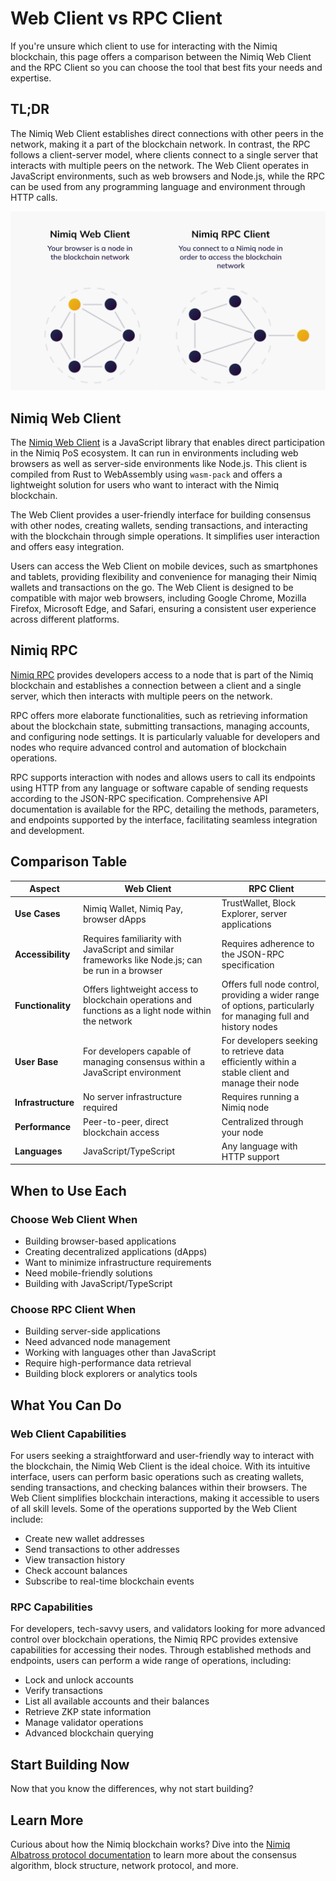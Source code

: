 # Web Client vs RPC Client

If you're unsure which client to use for interacting with the Nimiq blockchain, this page offers a comparison between the Nimiq Web Client and the RPC Client so you can choose the tool that best fits your needs and expertise.

## TL;DR

The Nimiq Web Client establishes direct connections with other peers in the network, making it a part of the blockchain network. In contrast, the RPC follows a client-server model, where clients connect to a single server that interacts with multiple peers on the network. The Web Client operates in JavaScript environments, such as web browsers and Node.js, while the RPC can be used from any programming language and environment through HTTP calls.

<img class="object-contain max-h-[max(60vh,180px)]" src="/assets/images/protocol/network.png" alt="Web Client vs RPC" />

## Nimiq Web Client

The [Nimiq Web Client](/web-client/) is a JavaScript library that enables direct participation in the Nimiq PoS ecosystem. It can run in environments including web browsers as well as server-side environments like Node.js. This client is compiled from Rust to WebAssembly using `wasm-pack` and offers a lightweight solution for users who want to interact with the Nimiq blockchain.

The Web Client provides a user-friendly interface for building consensus with other nodes, creating wallets, sending transactions, and interacting with the blockchain through simple operations. It simplifies user interaction and offers easy integration.

Users can access the Web Client on mobile devices, such as smartphones and tablets, providing flexibility and convenience for managing their Nimiq wallets and transactions on the go. The Web Client is designed to be compatible with major web browsers, including Google Chrome, Mozilla Firefox, Microsoft Edge, and Safari, ensuring a consistent user experience across different platforms.

## Nimiq RPC

[Nimiq RPC](/rpc/) provides developers access to a node that is part of the Nimiq blockchain and establishes a connection between a client and a single server, which then interacts with multiple peers on the network.

RPC offers more elaborate functionalities, such as retrieving information about the blockchain state, submitting transactions, managing accounts, and configuring node settings. It is particularly valuable for developers and nodes who require advanced control and automation of blockchain operations.

RPC supports interaction with nodes and allows users to call its endpoints using HTTP from any language or software capable of sending requests according to the JSON-RPC specification. Comprehensive API documentation is available for the RPC, detailing the methods, parameters, and endpoints supported by the interface, facilitating seamless integration and development.

## Comparison Table

| Aspect | Web Client | RPC Client |
| --- | --- | --- |
| **Use Cases** | Nimiq Wallet, Nimiq Pay, browser dApps | TrustWallet, Block Explorer, server applications |
| **Accessibility** | Requires familiarity with JavaScript and similar frameworks like Node.js; can be run in a browser | Requires adherence to the JSON-RPC specification |
| **Functionality** | Offers lightweight access to blockchain operations and functions as a light node within the network | Offers full node control, providing a wider range of options, particularly for managing full and history nodes |
| **User Base** | For developers capable of managing consensus within a JavaScript environment | For developers seeking to retrieve data efficiently within a stable client and manage their node |
| **Infrastructure** | No server infrastructure required | Requires running a Nimiq node |
| **Performance** | Peer-to-peer, direct blockchain access | Centralized through your node |
| **Languages** | JavaScript/TypeScript | Any language with HTTP support |

## When to Use Each

### Choose Web Client When

- Building browser-based applications
- Creating decentralized applications (dApps)
- Want to minimize infrastructure requirements
- Need mobile-friendly solutions
- Building with JavaScript/TypeScript

### Choose RPC Client When

- Building server-side applications
- Need advanced node management
- Working with languages other than JavaScript
- Require high-performance data retrieval
- Building block explorers or analytics tools

## What You Can Do

### Web Client Capabilities

For users seeking a straightforward and user-friendly way to interact with the blockchain, the Nimiq Web Client is the ideal choice. With its intuitive interface, users can perform basic operations such as creating wallets, sending transactions, and checking balances within their browsers. The Web Client simplifies blockchain interactions, making it accessible to users of all skill levels. Some of the operations supported by the Web Client include:

- Create new wallet addresses
- Send transactions to other addresses
- View transaction history
- Check account balances
- Subscribe to real-time blockchain events

### RPC Capabilities

For developers, tech-savvy users, and validators looking for more advanced control over blockchain operations, the Nimiq RPC provides extensive capabilities for accessing their nodes. Through established methods and endpoints, users can perform a wide range of operations, including:

- Lock and unlock accounts
- Verify transactions
- List all available accounts and their balances
- Retrieve ZKP state information
- Manage validator operations
- Advanced blockchain querying

## Start Building Now

Now that you know the differences, why not start building?

<NqGrid :cards="[
  { icon: 'i-local:nimiq-web-client', title: 'Web Client', href: '../web-client', layout: 'row' },
  { icon: 'i-local:nimiq-rpc', title: 'Nimiq RPC', href: '../rpc', layout: 'row' },
  { icon: 'i-local:nimiq-validators', title: 'Validators', href: '../nodes/validators/becoming-a-validator', layout: 'row' },
]" />

## Learn More

Curious about how the Nimiq blockchain works? Dive into the [Nimiq Albatross protocol documentation](/protocol/index) to learn more about the consensus algorithm, block structure, network protocol, and more.
